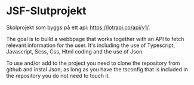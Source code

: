 # JSF-Slutprojekt

Skolprojekt som byggs på ett api: https://lotrapi.co/api/v1/.

The goal is to build a webbpage that works together with an API to fetch relevant information for the user.
It's including the use of Typescript, Javascript, Scss, Css, Html coding and the use of Json.

To use and/or add to the project you need to clone the repository from github and instal Json, as long as you have the tsconfig that is included in the repository you do not need to touch it.





